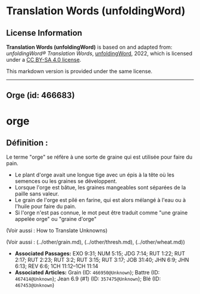 # Translation Words (unfoldingWord)

## License Information

**Translation Words (unfoldingWord)** is based on and adapted from: _unfoldingWord® Translation Words_, [unfoldingWord](https://unfoldingword.org/utw), 2022, which is licensed under a [CC BY-SA 4.0 license](https://creativecommons.org/licenses/by-sa/4.0/legalcode.en).

This markdown version is provided under the same license.



--------------------------------

## Orge (id: 466683)

orge
====

Définition :
------------

Le terme "orge" se réfère à une sorte de graine qui est utilisée pour faire du pain.

* Le plant d'orge avait une longue tige avec un épis à la tête où les semences ou les graines se développent.
* Lorsque l'orge est bâtue, les graines mangeables sont séparées de la paille sans valeur.
* Le grain de l'orge est pilé en farine, qui est alors mélangé à l'eau ou à l'huile pour faire du pain.
* Si l'orge n'est pas connue, le mot peut être traduit comme "une graine appelée orge" ou "graine d'orge"

(Voir aussi : How to Translate Unknowns)

(Voir aussi : (../other/grain.md), (../other/thresh.md), (../other/wheat.md))

* **Associated Passages:** EXO 9:31; NUM 5:15; JDG 7:14; RUT 1:22; RUT 2:17; RUT 2:23; RUT 3:2; RUT 3:15; RUT 3:17; JOB 31:40; JHN 6:9; JHN 6:13; REV 6:6; 1CH 11:12–1CH 11:14
* **Associated Articles:** Grain (ID: `466950@Unknown`); Battre (ID: `467414@Unknown`); Jean 6.9 (#1) (ID: `357475@Unknown`); Blé (ID: `467453@Unknown`)

